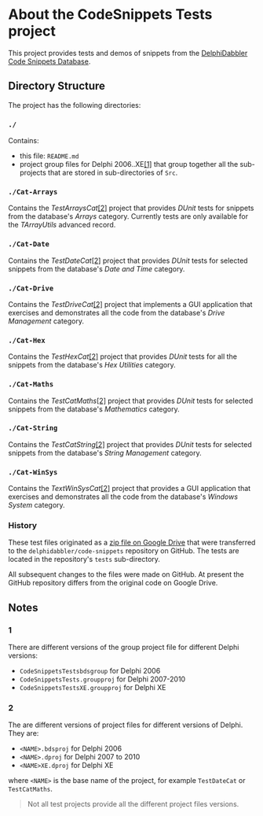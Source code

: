 # About the CodeSnippets Tests project

This project provides tests and demos of snippets from the [DelphiDabbler Code Snippets Database](https://github.com/delphidabbler/code-snippets).

## Directory Structure

The project has the following directories:

### `./`

Contains:

* this file: `README.md`
* project group files for Delphi 2006..XE[[1]](#1) that group together all the sub-projects that are stored in sub-directories of `Src`.

### `./Cat-Arrays`

Contains the _TestArraysCat_[[2]](#2) project that provides _DUnit_ tests for snippets from the database's _Arrays_ category. Currently tests are only available for the _TArrayUtils_ advanced record.

### `./Cat-Date`

Contains the _TestDateCat_[[2]](#2) project that provides _DUnit_ tests for selected snippets from the database's _Date and Time_ category.

### `./Cat-Drive`

Contains the _TestDriveCat_[[2]](#2) project that implements a GUI application that exercises and demonstrates all the code from the database's _Drive Management_ category.

### `./Cat-Hex`

Contains the _TestHexCat_[[2]](#2) project that provides _DUnit_ tests for all the snippets from the database's _Hex Utilities_ category.

### `./Cat-Maths`

Contains the _TestCatMaths_[[2]](#2) project that provides _DUnit_ tests for selected snippets from the database's _Mathematics_ category.

### `./Cat-String`

Contains the _TestCatString_[[2]](#2) project that provides _DUnit_ tests for selected snippets from the database's _String Management_ category.

### `./Cat-WinSys`

Contains the _TextWinSysCat_[[2]](#2) project that provides a GUI application that exercises and demonstrates all the code from the database's _Windows System_ category.

### History

These test files originated as a [zip file on Google Drive](https://drive.google.com/file/d/1pH7LtyZY-ehwjJ4AjC801j-0bVMdLpsz/view) that were transferred to the `delphidabbler/code-snippets` repository on GitHub. The tests are located in the repository's `tests` sub-directory.

All subsequent changes to the files were made on GitHub. At present the GitHub repository differs from the original code on Google Drive.

## Notes

### 1

There are different versions of the group project file for different Delphi versions:

* `CodeSnippetsTestsbdsgroup` for Delphi 2006
* `CodeSnippetsTests.groupproj` for Delphi 2007-2010
* `CodeSnippetsTestsXE.groupproj` for Delphi XE

### 2

The are different versions of project files for different versions of Delphi. They are:

* `<NAME>.bdsproj` for Delphi 2006
* `<NAME>.dproj` for Delphi 2007 to 2010
* `<NAME>XE.dproj` for Delphi XE

where `<NAME>` is the base name of the project, for example `TestDateCat` or `TestCatMaths`.

> Not all test projects provide all the different project files versions.
